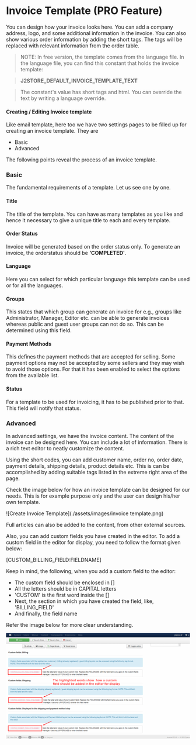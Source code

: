 # Invoice Template  (PRO Feature)

You can design how your invoice looks here. You can add  a company address, logo, and some additional information in the invoice. You can also show various order information by adding the short tags. The tags will be replaced with relevant information from the order table.

>NOTE: In free version, the template comes from the language file.
In the language file, you can find this constant that holds the invoice template: 

>**J2STORE_DEFAULT_INVOICE_TEMPLATE_TEXT**

>The constant's value has short tags and html. You can override the text by writing a language override.

#### Creating / Editing Invoice template
Like email template, here too we have two settings pages to be filled up for creating an invoice template. They are
* Basic
* Advanced

The following points reveal the process of an invoice template.

### Basic
The fundamental requirements of a template. Let us see one by one.

#### Title
The title of the template. You can have as many templates as you like and hence it necessary to give a unique title to each and every template.

#### Order Status
Invoice will be generated based on the order status only. To generate an invoice, the orderstatus should be **'COMPLETED'**.

#### Language
Here you can select for which particular language this template can be used or for all the languages.

#### Groups
This states that which group can generate an invoice for e.g., groups like Administrator, Manager, Editor etc. can be able to generate invoices whereas public and guest user groups can not do so. This can be determined using this field.

#### Payment Methods
This defines the payment methods that are accepted for selling. Some payment options may not be accepted by some sellers and they may wish to avoid those options. For that it has been enabled to select the options from the available list.

#### Status
For a template to be used for invoicing, it has to be published prior to that. This field will notify that status.

### Advanced
In advanced settings, we have the invoice content. The content of the invoice can be designed here. You can include a lot of information. There is a rich text editor to neatly customize the content. 

Using the short codes, you can add customer name, order no, order date, payment details, shipping details, product details etc. This is can be accomplished by adding suitable tags listed in the extreme right area of the page.

Check the image below for how an invoice template can be designed for our needs. This is for example purpose only and the user can design his/her own template.

![Create Invoice Template](./assets/images/invoice template.png)

Full articles can also be added to the content, from other external sources.

Also, you can add custom fields you have created in the editor. To add a custom field in the editor for display, you need to follow the format given below:

[CUSTOM_BILLING_FIELD:FIELDNAME]

Keep in mind, the following, when you add a custom field to the editor:

* The custom field should be enclosed in []
* All the letters should be in CAPITAL letters
* 'CUSTOM' is the first word inside the []
* Next, the section in which you have created the field, like, 'BILLING_FIELD'
* And finally, the field name

Refer the image below for more clear understanding.

![](./assets/images/guide-to-add-custom-field.png)